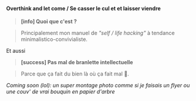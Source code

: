 #### Overthink and let come / Se casser le cul et et laisser viendre


> **[info] Quoi que c'est ?**

> Principalement mon manuel de _"self / life hacking"_ à tendance minimalistico-convivialiste.

Et aussi

> **[success] Pas mal de branlette intellectuelle**

> Parce que ça fait du bien là où ça fait mal 🎉.

_Coming soon (lol): un super montage photo comme si je faisais un flyer ou une couv' de vrai bouquin en papier d'arbre_
